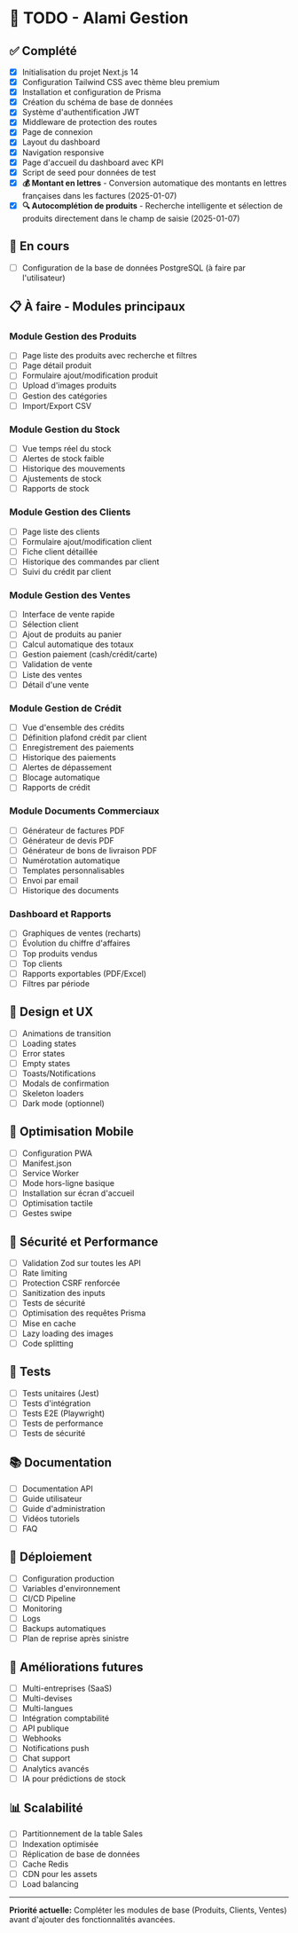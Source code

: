 # 📝 TODO - Alami Gestion

## ✅ Complété

- [x] Initialisation du projet Next.js 14
- [x] Configuration Tailwind CSS avec thème bleu premium
- [x] Installation et configuration de Prisma
- [x] Création du schéma de base de données
- [x] Système d'authentification JWT
- [x] Middleware de protection des routes
- [x] Page de connexion
- [x] Layout du dashboard
- [x] Navigation responsive
- [x] Page d'accueil du dashboard avec KPI
- [x] Script de seed pour données de test
- [x] **💰 Montant en lettres** - Conversion automatique des montants en lettres françaises dans les factures (2025-01-07)
- [x] **🔍 Autocomplétion de produits** - Recherche intelligente et sélection de produits directement dans le champ de saisie (2025-01-07)

## 🚧 En cours

- [ ] Configuration de la base de données PostgreSQL (à faire par l'utilisateur)

## 📋 À faire - Modules principaux

### Module Gestion des Produits
- [ ] Page liste des produits avec recherche et filtres
- [ ] Page détail produit
- [ ] Formulaire ajout/modification produit
- [ ] Upload d'images produits
- [ ] Gestion des catégories
- [ ] Import/Export CSV

### Module Gestion du Stock
- [ ] Vue temps réel du stock
- [ ] Alertes de stock faible
- [ ] Historique des mouvements
- [ ] Ajustements de stock
- [ ] Rapports de stock

### Module Gestion des Clients
- [ ] Page liste des clients
- [ ] Formulaire ajout/modification client
- [ ] Fiche client détaillée
- [ ] Historique des commandes par client
- [ ] Suivi du crédit par client

### Module Gestion des Ventes
- [ ] Interface de vente rapide
- [ ] Sélection client
- [ ] Ajout de produits au panier
- [ ] Calcul automatique des totaux
- [ ] Gestion paiement (cash/crédit/carte)
- [ ] Validation de vente
- [ ] Liste des ventes
- [ ] Détail d'une vente

### Module Gestion de Crédit
- [ ] Vue d'ensemble des crédits
- [ ] Définition plafond crédit par client
- [ ] Enregistrement des paiements
- [ ] Historique des paiements
- [ ] Alertes de dépassement
- [ ] Blocage automatique
- [ ] Rapports de crédit

### Module Documents Commerciaux
- [ ] Générateur de factures PDF
- [ ] Générateur de devis PDF
- [ ] Générateur de bons de livraison PDF
- [ ] Numérotation automatique
- [ ] Templates personnalisables
- [ ] Envoi par email
- [ ] Historique des documents

### Dashboard et Rapports
- [ ] Graphiques de ventes (recharts)
- [ ] Évolution du chiffre d'affaires
- [ ] Top produits vendus
- [ ] Top clients
- [ ] Rapports exportables (PDF/Excel)
- [ ] Filtres par période

## 🎨 Design et UX

- [ ] Animations de transition
- [ ] Loading states
- [ ] Error states
- [ ] Empty states
- [ ] Toasts/Notifications
- [ ] Modals de confirmation
- [ ] Skeleton loaders
- [ ] Dark mode (optionnel)

## 📱 Optimisation Mobile

- [ ] Configuration PWA
- [ ] Manifest.json
- [ ] Service Worker
- [ ] Mode hors-ligne basique
- [ ] Installation sur écran d'accueil
- [ ] Optimisation tactile
- [ ] Gestes swipe

## 🔐 Sécurité et Performance

- [ ] Validation Zod sur toutes les API
- [ ] Rate limiting
- [ ] Protection CSRF renforcée
- [ ] Sanitization des inputs
- [ ] Tests de sécurité
- [ ] Optimisation des requêtes Prisma
- [ ] Mise en cache
- [ ] Lazy loading des images
- [ ] Code splitting

## 🧪 Tests

- [ ] Tests unitaires (Jest)
- [ ] Tests d'intégration
- [ ] Tests E2E (Playwright)
- [ ] Tests de performance
- [ ] Tests de sécurité

## 📚 Documentation

- [ ] Documentation API
- [ ] Guide utilisateur
- [ ] Guide d'administration
- [ ] Vidéos tutoriels
- [ ] FAQ

## 🚀 Déploiement

- [ ] Configuration production
- [ ] Variables d'environnement
- [ ] CI/CD Pipeline
- [ ] Monitoring
- [ ] Logs
- [ ] Backups automatiques
- [ ] Plan de reprise après sinistre

## 🔄 Améliorations futures

- [ ] Multi-entreprises (SaaS)
- [ ] Multi-devises
- [ ] Multi-langues
- [ ] Intégration comptabilité
- [ ] API publique
- [ ] Webhooks
- [ ] Notifications push
- [ ] Chat support
- [ ] Analytics avancés
- [ ] IA pour prédictions de stock

## 📊 Scalabilité

- [ ] Partitionnement de la table Sales
- [ ] Indexation optimisée
- [ ] Réplication de base de données
- [ ] Cache Redis
- [ ] CDN pour les assets
- [ ] Load balancing

---

**Priorité actuelle:** Compléter les modules de base (Produits, Clients, Ventes) avant d'ajouter des fonctionnalités avancées.

